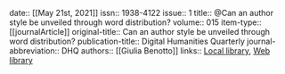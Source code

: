date:: [[May 21st, 2021]]
issn:: 1938-4122
issue:: 1
title:: @Can an author style be unveiled through word distribution?
volume:: 015
item-type:: [[journalArticle]]
original-title:: Can an author style be unveiled through word distribution?
publication-title:: Digital Humanities Quarterly
journal-abbreviation:: DHQ
authors:: [[Giulia Benotto]]
links:: [Local library](zotero://select/groups/2386895/items/EF48P8UE), [Web library](https://www.zotero.org/groups/2386895/items/EF48P8UE)
